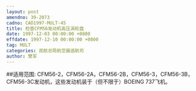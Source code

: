 ```yaml
---
layout: post
amendno: 39-2073
cadno: CAD1997-MULT-45
title: 检查CFM56发动机高压涡轮盘
date: 1997-12-03 00:00:00 +0800
effdate: 1997-12-10 00:00:00 +0800
tag: MULT
categories: 民航总局航空器适航司
author: 樊军
---
```


##适用范围:
CFM56-2，CFM56-2A，CFM56-2B，CFM56-3，CFM56-3B， CFM56-3C发动机，这些发动机装于（但不限于）BOEING 737飞机。

